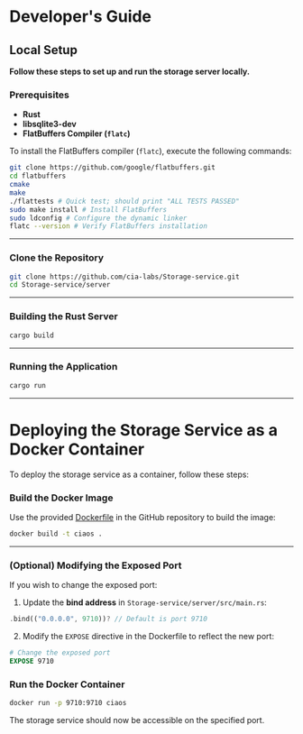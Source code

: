 # Developer's Guide

## Local Setup  
**Follow these steps to set up and run the storage server locally.**  

### Prerequisites  

- **Rust**  
- **libsqlite3-dev**  
- **FlatBuffers Compiler (`flatc`)**  

To install the FlatBuffers compiler (`flatc`), execute the following commands:  

```bash
git clone https://github.com/google/flatbuffers.git
cd flatbuffers
cmake
make
./flattests # Quick test; should print "ALL TESTS PASSED"
sudo make install # Install FlatBuffers
sudo ldconfig # Configure the dynamic linker
flatc --version # Verify FlatBuffers installation
```  

---

### Clone the Repository  

```bash
git clone https://github.com/cia-labs/Storage-service.git
cd Storage-service/server
```  

---

### Building the Rust Server  

```bash
cargo build
```  

---

### Running the Application  

```bash
cargo run
```  

---

# Deploying the Storage Service as a Docker Container  

To deploy the storage service as a container, follow these steps:  

### Build the Docker Image  

Use the provided [Dockerfile](https://github.com/cia-labs/Storage-service/blob/main/Dockerfile) in the GitHub repository to build the image:  

```bash
docker build -t ciaos .
```  
---
### (Optional) Modifying the Exposed Port   

If you wish to change the exposed port:  

1. Update the **bind address** in `Storage-service/server/src/main.rs`:  

```rust
.bind(("0.0.0.0", 9710))? // Default is port 9710
```  

2. Modify the `EXPOSE` directive in the Dockerfile to reflect the new port:  

```dockerfile
# Change the exposed port
EXPOSE 9710
```  

### Run the Docker Container  

```bash
docker run -p 9710:9710 ciaos
```  

The storage service should now be accessible on the specified port.